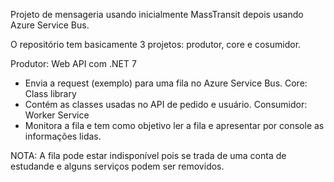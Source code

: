 Projeto de mensageria usando inicialmente MassTransit depois usando Azure Service Bus.

O repositório tem basicamente 3 projetos: produtor, core e cosumidor.

Produtor: Web API com .NET 7
  - Envia a request (exemplo) para uma fila no Azure Service Bus.
Core: Class library
  - Contém as classes usadas no API de pedido e usuário.
Consumidor: Worker Service
  - Monitora a fila e tem como objetivo ler a fila e apresentar por console as informações lidas.

NOTA: A fila pode estar indisponível pois se trada de uma conta de estudande e alguns serviços podem ser removidos.
